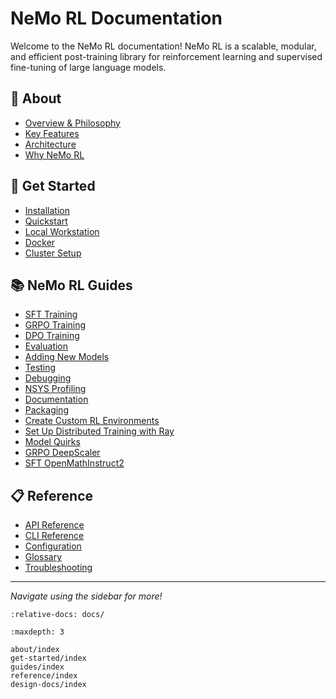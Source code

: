 ﻿# NeMo RL Documentation

Welcome to the NeMo RL documentation! NeMo RL is a scalable, modular, and efficient post-training 
library for reinforcement learning and supervised fine-tuning of large language models.

## 📖 About
- [Overview & Philosophy](about/index.md)
- [Key Features](about/key-features.md)
- [Architecture](about/architecture.md)
- [Why NeMo RL](about/why-nemo-rl.md)

## 🚀 Get Started
- [Installation](get-started/installation.md)
- [Quickstart](get-started/quickstart.md)
- [Local Workstation](get-started/local-workstation.md)
- [Docker](get-started/docker.md)
- [Cluster Setup](get-started/cluster.md)

## 📚 NeMo RL Guides
- [SFT Training](guides/sft.md)
- [GRPO Training](guides/grpo.md)
- [DPO Training](guides/dpo.md)
- [Evaluation](guides/eval.md)
- [Adding New Models](guides/adding-new-models.md)
- [Testing](guides/testing.md)
- [Debugging](guides/debugging.md)
- [NSYS Profiling](guides/nsys-profiling.md)
- [Documentation](guides/documentation.md)
- [Packaging](guides/packaging.md)
- [Create Custom RL Environments](guides/environment-development.md)
- [Set Up Distributed Training with Ray](guides/distributed-training.md)
- [Model Quirks](guides/model-quirks.md)
- [GRPO DeepScaler](guides/grpo-deepscaler.md)
- [SFT OpenMathInstruct2](guides/sft-openmathinstruct2.md)

## 📋 Reference
- [API Reference](reference/api.md)
- [CLI Reference](reference/cli.md)
- [Configuration](reference/configuration.md)
- [Glossary](reference/glossary.md)
- [Troubleshooting](reference/troubleshooting.md)

---

_Navigate using the sidebar for more!_

```{include} ../README.md
:relative-docs: docs/
```

```{toctree}
:maxdepth: 3

about/index
get-started/index
guides/index
reference/index
design-docs/index
```